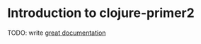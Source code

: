 # Introduction to clojure-primer2

TODO: write [great documentation](http://jacobian.org/writing/what-to-write/)
